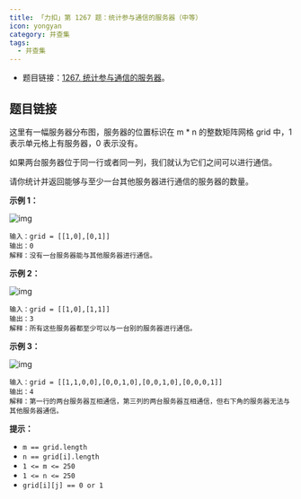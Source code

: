 ```yaml
---
title: 「力扣」第 1267 题：统计参与通信的服务器（中等）
icon: yongyan
category: 并查集
tags:
  - 并查集
---
```


- 题目链接：[1267. 统计参与通信的服务器](https://leetcode-cn.com/problems/count-servers-that-communicate/)。

## 题目链接

这里有一幅服务器分布图，服务器的位置标识在 m \* n 的整数矩阵网格 grid 中，1 表示单元格上有服务器，0 表示没有。

如果两台服务器位于同一行或者同一列，我们就认为它们之间可以进行通信。

请你统计并返回能够与至少一台其他服务器进行通信的服务器的数量。

**示例 1：**

![img](https://assets.leetcode-cn.com/aliyun-lc-upload/uploads/2019/11/24/untitled-diagram-6.jpg)

```
输入：grid = [[1,0],[0,1]]
输出：0
解释：没有一台服务器能与其他服务器进行通信。
```

**示例 2：**

![img](https://assets.leetcode-cn.com/aliyun-lc-upload/uploads/2019/11/24/untitled-diagram-4-1.jpg)

```
输入：grid = [[1,0],[1,1]]
输出：3
解释：所有这些服务器都至少可以与一台别的服务器进行通信。
```

**示例 3：**

![img](https://assets.leetcode-cn.com/aliyun-lc-upload/uploads/2019/11/24/untitled-diagram-1-3.jpg)

```
输入：grid = [[1,1,0,0],[0,0,1,0],[0,0,1,0],[0,0,0,1]]
输出：4
解释：第一行的两台服务器互相通信，第三列的两台服务器互相通信，但右下角的服务器无法与其他服务器通信。
```

**提示：**

- `m == grid.length`
- `n == grid[i].length`
- `1 <= m <= 250`
- `1 <= n <= 250`
- `grid[i][j] == 0 or 1`
